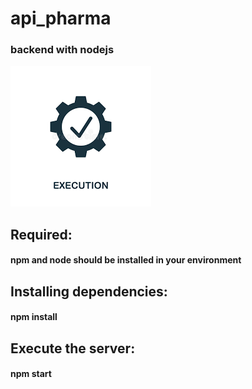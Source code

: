 # api_pharma
### backend with nodejs
![This is an image](exec_icone.png)


## Required:
#### npm and node should be installed in your environment

## Installing dependencies:
#### npm install

## Execute the server:
#### npm start
